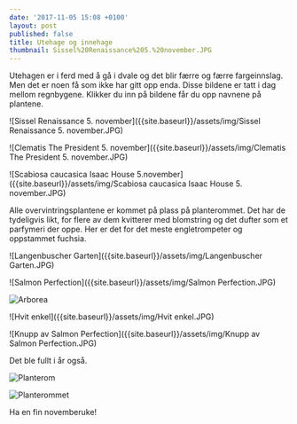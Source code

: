 ```yaml
---
date: '2017-11-05 15:08 +0100'
layout: post
published: false
title: Utehage og innehage
thumbnail: Sissel%20Renaissance%205.%20november.JPG
---
```


Utehagen er i ferd med å gå i dvale og det blir færre og færre fargeinnslag. Men det er noen få som ikke har gitt opp enda. Disse bildene er tatt i dag mellom regnbygene. Klikker du inn på bildene får du opp navnene på plantene. 

![Sissel Renaissance 5. november]({{site.baseurl}}/assets/img/Sissel Renaissance  5. november.JPG)

![Clematis The President 5. november]({{site.baseurl}}/assets/img/Clematis The President 5. november.JPG)

![Scabiosa caucasica Isaac House 5.november]({{site.baseurl}}/assets/img/Scabiosa caucasica Isaac House 5. november.JPG)

<!--more-->

Alle overvintringsplantene er kommet på plass på planterommet. Det har de tydeligvis likt, for flere av dem kvitterer med blomstring og det dufter som et parfymeri der oppe. Her er det for det meste engletrompeter og oppstammet fuchsia. 

![Langenbuscher Garten]({{site.baseurl}}/assets/img/Langenbuscher Garten.JPG)

![Salmon Perfection]({{site.baseurl}}/assets/img/Salmon Perfection.JPG)

![Arborea]({{site.baseurl}}/assets/img/Arborea.JPG)

![Hvit enkel]({{site.baseurl}}/assets/img/Hvit enkel.JPG)

![Knupp av Salmon Perfection]({{site.baseurl}}/assets/img/Knupp av Salmon Perfection.JPG)

Det ble fullt i år også.

![Planterom]({{site.baseurl}}/assets/img/Planterom.JPG)

![Planterommet]({{site.baseurl}}/assets/img/Planterommet.JPG)

Ha en fin novemberuke!
 


